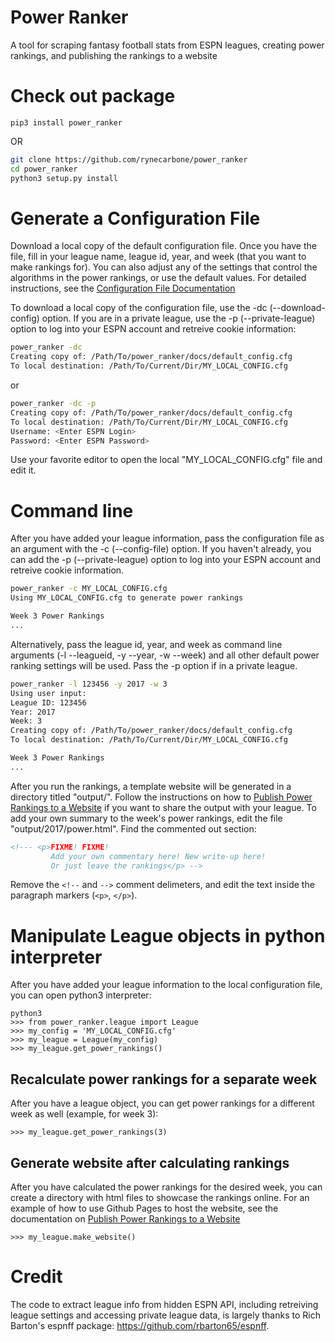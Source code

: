 # Power Ranker
A tool for scraping fantasy football stats from ESPN leagues, creating power rankings, and publishing the rankings to a website

# Check out package

```python3
pip3 install power_ranker
```

OR

```bash
git clone https://github.com/rynecarbone/power_ranker
cd power_ranker
python3 setup.py install
```

# Generate a Configuration File
Download a local copy of the default configuration file. Once you have the file, fill in your league name, league id, year, and week (that you want to make rankings for). You can also adjust any of the settings that control the algorithms in the power rankings, or use the default values. For detailed instructions, see the [Configuration File Documentation](https://github.com/rynecarbone/power_ranker/blob/master/power_ranker/docs/ConfigurationDocumentation.md)

To download a local copy of the configuration file, use the -dc (--download-config) option. If you are in a private league, use the -p (--private-league) option to log into your ESPN account and retreive cookie information:
```bash
power_ranker -dc 
Creating copy of: /Path/To/power_ranker/docs/default_config.cfg
To local destination: /Path/To/Current/Dir/MY_LOCAL_CONFIG.cfg
```
or 
```bash
power_ranker -dc -p
Creating copy of: /Path/To/power_ranker/docs/default_config.cfg
To local destination: /Path/To/Current/Dir/MY_LOCAL_CONFIG.cfg
Username: <Enter ESPN Login>
Password: <Enter ESPN Password>
```

Use your favorite editor to open the local "MY_LOCAL_CONFIG.cfg" file and edit it.

# Command line
After you have added your league information, pass the configuration file as an argument with the -c (--config-file) option. If you haven't already, you can add the -p (--private-league) option to log into your ESPN account and retreive cookie information.
```bash
power_ranker -c MY_LOCAL_CONFIG.cfg 
Using MY_LOCAL_CONFIG.cfg to generate power rankings

Week 3 Power Rankings
...
```
Alternatively, pass the league id, year, and week as command line arguments (-l --leagueid, -y --year, -w --week) and all other default power ranking settings will be used. Pass the -p option if in a private league.
```bash
power_ranker -l 123456 -y 2017 -w 3 
Using user input:
League ID: 123456
Year: 2017
Week: 3
Creating copy of: /Path/To/power_ranker/docs/default_config.cfg
To local destination: /Path/To/Current/Dir/MY_LOCAL_CONFIG.cfg

Week 3 Power Rankings 
...
```
After you run the rankings, a template website will be generated in a directory titled "output/". Follow the instructions on how to [Publish Power Rankings to a Website](https://github.com/rynecarbone/power_ranker/blob/master/power_ranker/docs/PublishingWebsite.md) if you want to share the output with your league. To add your own summary to the week's power rankings, edit the file "output/2017/power.html". Find the commented out section:
```html
<!--- <p>FIXME! FIXME!
         Add your own commentary here! New write-up here!
         Or just leave the rankings</p> -->
```
Remove the `<!--` and `-->` comment delimeters, and edit the text inside the paragraph markers (`<p>`, `</p>`).

# Manipulate League objects in python interpreter
After you have added your league information to the local configuration file, you can open python3 interpreter:
```python3
python3
>>> from power_ranker.league import League
>>> my_config = 'MY_LOCAL_CONFIG.cfg'
>>> my_league = League(my_config)
>>> my_league.get_power_rankings()
```
## Recalculate power rankings for a separate week
After you have a league object, you can get power rankings for a different week as well (example, for week 3):
```python3
>>> my_league.get_power_rankings(3)
```
## Generate website after calculating rankings
After you have calculated the power rankings for the desired week, you can create a directory with html 
files to showcase the rankings online. For an example of how to use Github Pages to host the website, 
see the documentation on [Publish Power Rankings to a Website](https://github.com/rynecarbone/power_ranker/blob/master/power_ranker/docs/PublishingWebsite.md)
```python3
>>> my_league.make_website()
```

# Credit
The code to extract league info from hidden ESPN API, including retreiving league settings and accessing private league data, is largely thanks to
Rich Barton's espnff package: https://github.com/rbarton65/espnff.
